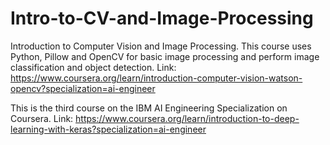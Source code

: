 # Intro-to-CV-and-Image-Processing

Introduction to Computer Vision and Image Processing. This course uses Python, Pillow and OpenCV for basic image processing and perform image classification and object detection.
Link: https://www.coursera.org/learn/introduction-computer-vision-watson-opencv?specialization=ai-engineer


This is the third course on the IBM AI Engineering Specialization on Coursera. Link: https://www.coursera.org/learn/introduction-to-deep-learning-with-keras?specialization=ai-engineer

